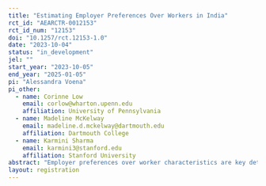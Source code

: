 ```yaml
---
title: "Estimating Employer Preferences Over Workers in India"
rct_id: "AEARCTR-0012153"
rct_id_num: "12153"
doi: "10.1257/rct.12153-1.0"
date: "2023-10-04"
status: "in_development"
jel: ""
start_year: "2023-10-05"
end_year: "2025-01-05"
pi: "Alessandra Voena"
pi_other:
  - name: Corinne Low
    email: corlow@wharton.upenn.edu
    affiliation: University of Pennsylvania
  - name: Madeline McKelway
    email: madeline.d.mckelway@dartmouth.edu
    affiliation: Dartmouth College
  - name: Karmini Sharma
    email: karmini3@stanford.edu
    affiliation: Stanford University
abstract: "Employer preferences over worker characteristics are key determinants of employment outcomes. In this project, we will estimate employer preferences in high-skilled labor markets in India. We partner with a large job matching platform that helps women in India find jobs after career breaks. We will use Incentivized Resume Rating (IRR) to elicit the preferences of recruiters who use the platform to find workers. We will estimate preferences over a range of candidate characteristics - including gender, caste, educational qualifications and skills, work experience, and career breaks - and in several different sectors."
layout: registration
---
```


